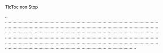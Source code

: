 TicToc non Stop

..
......................................................................................................................................................................................................................................................................................................................................................................................................................................................................................................................................................................................................................................................................................................................................................